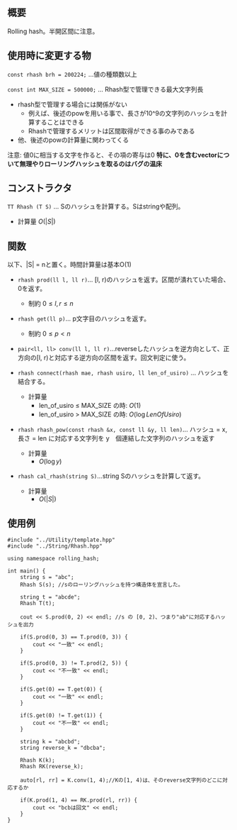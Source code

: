 ## 概要
Rolling hash。半開区間に注意。

## 使用時に変更する物
`const rhash brh = 200224;` ...値の種類数以上  

`const int MAX_SIZE = 500000;` ... Rhash型で管理できる最大文字列長
- rhash型で管理する場合には関係がない
    - 例えば、後述のpowを用いる事で、長さが10^9の文字列のハッシュを計算することはできる
    - Rhashで管理するメリットは区間取得ができる事のみである
- 他、後述のpowの計算量に関わってくる


注意: 値0に相当する文字を作ると、その項の寄与は0
**特に、0を含むvectorについて無理やりローリングハッシュを取るのはバグの温床**

## コンストラクタ
`TT Rhash (T S)` ... Sのハッシュを計算する。Sはstringや配列。
- 計算量
    $O(|S|)$

## 関数
以下、|S| = nと置く。時間計算量は基本O(1)

- `rhash prod(ll l, ll r)`... [l, r)のハッシュを返す。区間が潰れていた場合、0を返す。
    - 制約
    $0 \le l , r \le n$

- `rhash get(ll p)`... p文字目のハッシュを返す。
    - 制約
    $0 \le p  < n$
    
- `pair<ll, ll> conv(ll l, ll r)`...reverseしたハッシュを逆方向として、正方向の[l, r)と対応する逆方向の区間を返す。回文判定に使う。

- `rhash connect(rhash mae, rhash usiro, ll len_of_usiro)` ... ハッシュを結合する。
    - 計算量
        - len_of_usiro $\le$ MAX_SIZE の時: $O(1)$
        - len_of_usiro > MAX_SIZE の時: $O(\log LenOfUsiro)$
- `rhash rhash_pow(const rhash &x, const ll &y, ll len)`... ハッシュ = x, 長さ = len に対応する文字列を y　個連結した文字列のハッシュを返す
    - 計算量
        -  $O(\log y)$
- `rhash cal_rhash(string S)`...string Sのハッシュを計算して返す。
    - 計算量
        - $O(|S|)$
  
## 使用例

```
#include "../Utility/template.hpp"
#include "../String/Rhash.hpp"

using namespace rolling_hash;

int main() {
    string s = "abc";
    Rhash S(s); //sのローリングハッシュを持つ構造体を宣言した。

    string t = "abcde";
    Rhash T(t);
    
    cout << S.prod(0, 2) << endl; //s の [0, 2)、つまり"ab"に対応するハッシュを出力

    if(S.prod(0, 3) == T.prod(0, 3)) {
        cout << "一致" << endl;
    }

    if(S.prod(0, 3) != T.prod(2, 5)) {
        cout << "不一致" << endl;
    }

    if(S.get(0) == T.get(0)) {
        cout << "一致" << endl;
    }

    if(S.get(0) != T.get(1)) {
        cout << "不一致" << endl;
    }

    string k = "abcbd";
    string reverse_k = "dbcba";

    Rhash K(k);
    Rhash RK(reverse_k);

    auto[rl, rr] = K.conv(1, 4);//Kの[1, 4)は、そのreverse文字列のどこに対応するか

    if(K.prod(1, 4) == RK.prod(rl, rr)) {
        cout << "bcbは回文" << endl;
    }
}


```
